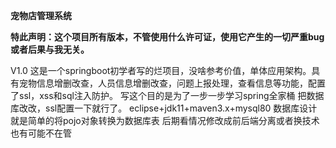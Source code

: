 **宠物店管理系统**


**特此声明：这个项目所有版本，不管使用什么许可证，使用它产生的一切严重bug或者后果与我无关。**

V1.0
这是一个springboot初学者写的烂项目，没啥参考价值，单体应用架构。具有宠物信息增删改查，人员信息增删改查，问题上报处理，查看信息等功能，配置了ssl，xss和sql注入防护。
写这个目的是为了一步一步学习spring全家桶
把数据库改改，ssl配置一下就行了。
eclipse+jdk11+maven3.x+mysql80
数据库设计就是简单的将pojo对象转换为数据库表
后期看情况修改成前后端分离或者换技术也有可能不在管
